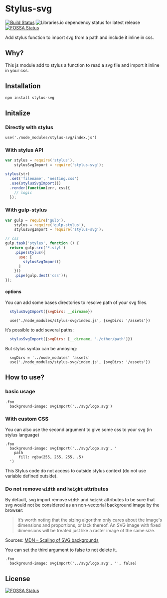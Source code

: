 # Stylus-svg

[![Build Status](https://travis-ci.com/ryuran/stylus-svg.svg?branch=master)](https://travis-ci.com/ryuran/stylus-svg) ![Libraries.io dependency status for latest release](https://img.shields.io/librariesio/release/npm/stylus-svg)
[![FOSSA Status](https://app.fossa.io/api/projects/git%2Bgithub.com%2Fryuran%2Fstylus-svg.svg?type=shield)](https://app.fossa.io/projects/git%2Bgithub.com%2Fryuran%2Fstylus-svg?ref=badge_shield)


Add stylus function to import svg from a path and include it inline in css.

## Why?

This js module add to stylus a function to read a svg file and import it inline in your css.

## Installation

```bash
npm install stylus-svg
```

## Initalize

### Directly with stylus

```stylus
use('./node_modules/stylus-svg/index.js')
```

### With stylus API

```javascript
var stylus = require('stylus'),
    stylusSvgImport = require('stylus-svg');

stylus(str)
  .set('filename', 'nesting.css')
  .use(stylusSvgImport())
  .render(function(err, css){
    // logic
  });
```

### With gulp-stylus

```javascript
var gulp = require('gulp'),
    stylus = require('gulp-stylus'),
    stylusSvgImport = require('stylus-svg');

// css
gulp.task('styles', function () {
  return gulp.src('*.styl')
    .pipe(stylus({
      use: [
        stylusSvgImport()
      ]
    }))
    .pipe(gulp.dest('css'));
});
```

#### options

You can add some bases directories to resolve path of your svg files.

```javascript
  stylusSvgImport({svgDirs: __dirname})
```

```stylus
  use('./node_modules/stylus-svg/index.js', {svgDirs: '/assets'})
```

It’s possible to add several paths:

```javascript
  stylusSvgImport({svgDirs: [__dirname, './other/path']})
```

But stylus syntax can be annoying:
```stylus
  svgDirs = '../node_modules' 'assets'
  use('./node_modules/stylus-svg/index.js', {svgDirs: '/assets'})
```
## How to use?

### basic usage
```stylus
.foo
  background-image: svgImport('../svg/logo.svg')
```

### With custom CSS
You can also use the second argument to give some css to your svg (in stylus language)

```stylus
.foo
  background-image: svgImport('../svg/logo.svg', '
    path
      fill: rgba(255, 255, 255, .5)
  ')
```

This Stylus code do not access to outside stylus context (do not use variable defined outside).

### Do not remove `width` and `height` attributes

By default, svg import remove `width` and `height` attributes to be sure that svg would not be considered as an non-vectorial background image by the browser:

> It’s worth noting that the sizing algorithm only cares about the image's dimensions and proportions, or lack thereof. An SVG image with fixed dimensions will be treated just like a raster image of the same size.

Sources: [MDN – Scaling of SVG backgrounds]( https://developer.mozilla.org/en-US/docs/Web/CSS/Scaling_of_SVG_backgrounds)

You can set the third argument to false to not delete it.

```stylus
.foo
  background-image: svgImport('../svg/logo.svg', '', false)
```

## License
[![FOSSA Status](https://app.fossa.io/api/projects/git%2Bgithub.com%2Fryuran%2Fstylus-svg.svg?type=large)](https://app.fossa.io/projects/git%2Bgithub.com%2Fryuran%2Fstylus-svg?ref=badge_large)
